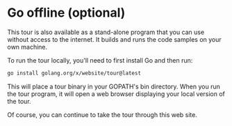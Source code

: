 # Go offline (optional)
This tour is also available as a stand-alone program that you can use without access to the internet. It builds and runs the code samples on your own machine.

To run the tour locally, you'll need to first install Go and then run:

```bash
go install golang.org/x/website/tour@latest
```

This will place a tour binary in your GOPATH's bin directory. When you run the tour program, it will open a web browser displaying your local version of the tour.

Of course, you can continue to take the tour through this web site.
